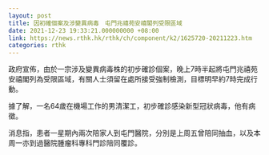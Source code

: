 ```yaml
---
layout: post
title: 因初確個案及涉變異病毒　屯門兆禧苑安禧閣列受限區域
date: 2021-12-23 19:33:21.000000000 +08:00
link: https://news.rthk.hk/rthk/ch/component/k2/1625720-20211223.htm
categories: rthk
---
```


政府宣佈，由於一宗涉及變異病毒株的初步確診個案，晚上7時半起將屯門兆禧苑安禧閣列為受限區域，有關人士須留在處所接受強制檢測，目標明早約7時完成行動。

據了解，一名64歲在機場工作的男清潔工，初步確診感染新型冠狀病毒，他有病徵。

消息指，患者一星期內兩次陪家人到屯門醫院，分別是上周五曾陪同抽血，以及本周一亦到過醫院腫瘤科專科門診陪同覆診。
